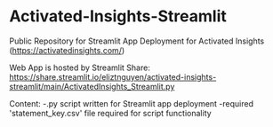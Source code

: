 # Activated-Insights-Streamlit
Public Repository for Streamlit App Deployment for Activated Insights (https://activatedinsights.com/)

Web App is hosted by Streamlit Share: https://share.streamlit.io/eliztnguyen/activated-insights-streamlit/main/ActivatedInsights_Streamlit.py

Content:
-.py script written for Streamlit app deployment
-required 'statement_key.csv' file required for script functionality
